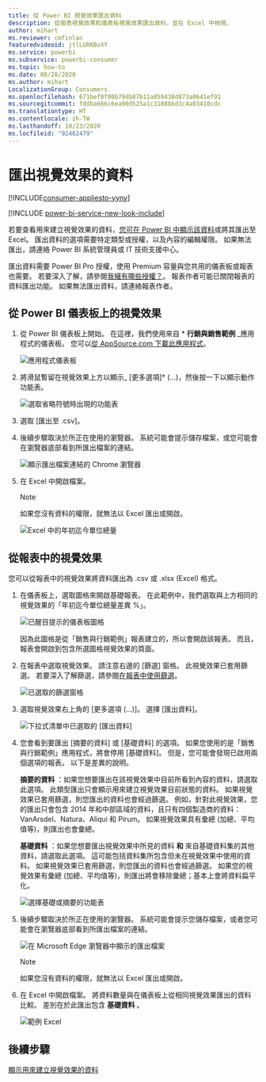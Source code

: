 ```yaml
---
title: 從 Power BI 視覺效果匯出資料
description: 從報表視覺效果和儀表板視覺效果匯出資料，並在 Excel 中檢視。
author: mihart
ms.reviewer: cmfinlan
featuredvideoid: jtlLGRKBvXY
ms.service: powerbi
ms.subservice: powerbi-consumer
ms.topic: how-to
ms.date: 08/28/2020
ms.author: mihart
LocalizationGroup: Consumers
ms.openlocfilehash: 671bef8f00b79db87b11a059438d873a0641ef91
ms.sourcegitcommit: fddba666c6ea90d525a1c3188bbd3c4a03410cdc
ms.translationtype: HT
ms.contentlocale: zh-TW
ms.lasthandoff: 10/23/2020
ms.locfileid: "92462479"
---
```

# <a name="export-data-from-a-visual"></a>匯出視覺效果的資料

[!INCLUDE[consumer-appliesto-yyny](../includes/consumer-appliesto-yyny.md)]

[!INCLUDE [power-bi-service-new-look-include](../includes/power-bi-service-new-look-include.md)]

若要查看用來建立視覺效果的資料，[您可在 Power BI 中顯示該資料](end-user-show-data.md)或將其匯出至 Excel。 匯出資料的選項需要特定類型或授權，以及內容的編輯權限。 如果無法匯出，請連絡 Power BI 系統管理員或 IT 技術支援中心。 

匯出資料需要 Power BI Pro 授權，使用 Premium 容量與您共用的儀表板或報表也需要。 若要深入了解，請參閱[我擁有哪些授權？](end-user-license.md)。 報表作者可能已關閉報表的資料匯出功能。 如果無法匯出資料，請連絡報表作者。


## <a name="from-a-visual-on-a-power-bi-dashboard"></a>從 Power BI 儀表板上的視覺效果

1. 從 Power BI 儀表板上開始。 在這裡，我們使用來自 * **行銷與銷售範例** _應用程式的儀表板。 您可以[從 AppSource.com 下載此應用程式](https://appsource.microsoft.com/en-us/product/power-bi/microsoft-retail-analysis-sample.salesandmarketingsample
)。

    ![應用程式儀表板](media/end-user-export/power-bi-dashboards.png)

2. 將滑鼠暫留在視覺效果上方以顯示_ [更多選項]* (...)，然後按一下以顯示動作功能表。

    ![選取省略符號時出現的功能表](media/end-user-export/power-bi-option-menu.png)

3. 選取 [匯出至 .csv]。

4. 後續步驟取決於所正在使用的瀏覽器。 系統可能會提示儲存檔案，或您可能會在瀏覽器底部看到所匯出檔案的連結。 

    ![顯示匯出檔案連結的 Chrome 瀏覽器](media/end-user-export/power-bi-dashboards-export.png)

5. 在 Excel 中開啟檔案。 

    > [!NOTE]
    > 如果您沒有資料的權限，就無法以 Excel 匯出或開啟。  

    ![Excel 中的年初迄今單位總量](media/end-user-export/power-bi-excel.png)


## <a name="from-a-visual-in-a-report"></a>從報表中的視覺效果
您可以從報表中的視覺效果將資料匯出為 .csv 或 .xlsx (Excel) 格式。 

1. 在儀表板上，選取圖格來開啟基礎報表。  在此範例中，我們選取與上方相同的視覺效果的「年初迄今單位總量差異 %」。 

    ![已醒目提示的儀表板圖格](media/end-user-export/power-bi-export-tile.png)

    因為此圖格是從「銷售與行銷範例」報表建立的，所以會開啟該報表。 而且，報表會開啟到包含所選圖格視覺效果的頁面。 

2. 在報表中選取視覺效果。 請注意右邊的 [篩選] 窗格。 此視覺效果已套用篩選。 若要深入了解篩選，請參閱[在報表中使用篩選](end-user-report-filter.md)。

    ![已選取的篩選窗格](media/end-user-export/power-bi-export-filter-pane.png)


3. 選取視覺效果右上角的 [更多選項 (...)]。 選擇 [匯出資料]。

    ![下拉式清單中已選取的 [匯出資料]](media/end-user-export/power-bi-export-reports.png)

4. 您會看到要匯出 [摘要的資料] 或 [基礎資料] 的選項。 如果您使用的是「銷售與行銷範例」應用程式，將會停用 [基礎資料]。 但是，您可能會發現已啟用兩個選項的報表。 以下是差異的說明。

    **摘要的資料** ：如果您想要匯出在該視覺效果中目前所看到內容的資料，請選取此選項。  此類型匯出只會顯示用來建立視覺效果目前狀態的資料。 如果視覺效果已套用篩選，則您匯出的資料也會經過篩選。 例如，針對此視覺效果，您的匯出只會包含 2014 年和中部區域的資料，且只有四個製造商的資料：VanArsdel、Natura、Aliqui 和 Pirum。 如果視覺效果具有彙總 (加總、平均值等)，則匯出也會彙總。 
  

    **基礎資料** ：如果您想要匯出視覺效果中所見的資料 **和** 來自基礎資料集的其他資料，請選取此選項。  這可能包括資料集所包含但未在視覺效果中使用的資料。 如果視覺效果已套用篩選，則您匯出的資料也會經過篩選。  如果您的視覺效果有彙總 (加總、平均值等)，則匯出將會移除彙總；基本上會將資料扁平化。 

    ![選擇基礎或摘要的功能表](media/end-user-export/power-bi-export-underlying.png)

5. 後續步驟取決於所正在使用的瀏覽器。 系統可能會提示您儲存檔案，或者您可能會在瀏覽器底部看到所匯出檔案的連結。 

    ![在 Microsoft Edge 瀏覽器中顯示的匯出檔案](media/end-user-export/power-bi-export-edge-screen.png)

    > [!NOTE]
    > 如果您沒有資料的權限，就無法以 Excel 匯出或開啟。  


6. 在 Excel 中開啟檔案。 將資料數量與在儀表板上從相同視覺效果匯出的資料比較。 差別在於此匯出包含 **基礎資料** 。 

    ![範例 Excel](media/end-user-export/power-bi-underlying.png)

## <a name="next-steps"></a>後續步驟

[顯示用來建立視覺效果的資料](end-user-show-data.md)